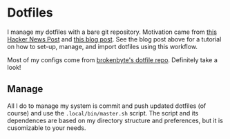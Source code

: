 # Dotfiles

I manage my dotfiles with a bare git repository.
Motivation came from [this Hacker News Post](https://news.ycombinator.com/item?id=11070797) and
[this blog post](https://www.atlassian.com/git/tutorials/dotfiles).
See the blog post above for a tutorial on how to set-up, manage, and import dotfiles using this workflow.

Most of my configs come from [brokenbyte's dotfile repo](https://gitlab.com/brokenbyte/dotdrop).
Definitely take a look!

## Manage

All I do to manage my system is commit and push updated dotfiles (of course) and use the `.local/bin/master.sh`
script. The script and its dependences are based on my directory structure and preferences, but it is
cusomizable to your needs.
